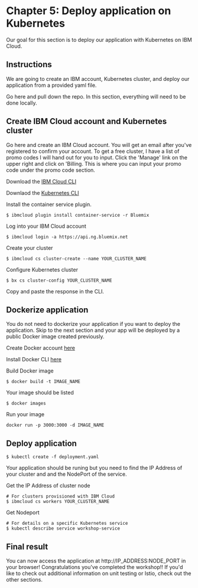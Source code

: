 # Chapter 5: Deploy application on Kubernetes

Our goal for this section is to deploy our application with Kubernetes on IBM Cloud. 

## Instructions

We are going to create an IBM account, Kubernetes cluster, and deploy our application from a provided yaml file. 

Go here and pull down the repo. In this section, everything will need to be done locally. 

## Create IBM Cloud account and Kubernetes cluster

Go here and create an IBM Cloud account. You will get an email after you've registered to confirm your account. To get a free cluster, I have a list of promo codes I will hand out for you to input. Click the 'Manage' link on the upper right and click on 'Billing. This is where you can input your promo code under the promo code section.

Download the [IBM Cloud CLI](https://console.bluemix.net/docs/cli/reference/bluemix_cli/get_started.html#getting-started)

Downlaod the [Kubernetes CLI](https://kubernetes.io/docs/tasks/tools/install-kubectl/)

Install the container service plugin.
```
$ ibmcloud plugin install container-service -r Bluemix
```

Log into your IBM Cloud account
```
$ ibmcloud login -a https://api.ng.bluemix.net
```

Create your cluster
```
$ ibmcloud cs cluster-create --name YOUR_CLUSTER_NAME
```

Configure Kubernetes cluster
```
$ bx cs cluster-config YOUR_CLUSTER_NAME
```

Copy and paste the response in the CLI.


## Dockerize application

You do not need to dockerize your application if you want to deploy the application. Skip to the next section and your app will be deployed by a public Docker image created previously. 

Create Docker account [here](https://cloud.docker.com/)

Install Docker CLI [here](https://docs.docker.com/install/)

Build Docker image
```
$ docker build -t IMAGE_NAME
```

Your image should be listed
```
$ docker images
```

Run your image
```
docker run -p 3000:3000 -d IMAGE_NAME
```

## Deploy application 

```
$ kubectl create -f deployment.yaml
```

Your application should be runing but you need to find the IP Address of your cluster and and the NodePort of the service. 

Get the IP Address of cluster node
```
# For clusters provisioned with IBM Cloud
$ ibmcloud cs workers YOUR_CLUSTER_NAME
```

Get Nodeport
```
# For details on a specific Kubernetes service
$ kubectl describe service workshop-service
```

## Final result

You can now access the application at http://IP_ADDRESS:NODE_PORT in your browser! Congratulations you've completed the workshop!! If you'd like to check out additional information on unit testing or Istio, check out the other sections. 
